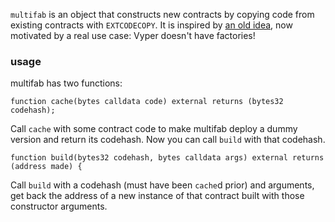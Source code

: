 
`multifab` is an object that constructs new contracts by copying
code from existing contracts with `EXTCODECOPY`. It is inspired
by [an old idea](https://github.com/nexusdev/the-factory), now
motivated by a real use case: Vyper doesn't have factories!


### usage

multifab has two functions:

```
function cache(bytes calldata code) external returns (bytes32 codehash);
```

Call `cache` with some contract code to make multifab deploy a dummy version and return its codehash.
Now you can call `build` with that codehash.

```
function build(bytes32 codehash, bytes calldata args) external returns (address made) {
```

Call `build` with a codehash (must have been `cache`d prior) and arguments, get back the address of a new instance of that contract built with those constructor arguments.